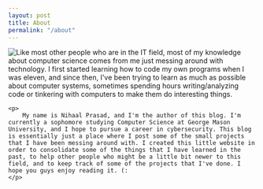 ```yaml
---
layout: post
title: About
permalink: "/about"
---
```


<div class="about">
    <img style="float: left;" src="../../assets/img/image_of_myself.jpg">
    <p>
        Like most other people who are in the IT field, most of my knowledge about computer science comes from me just messing around with technology. I first started learning how to code my own programs when I was eleven, and since then, I've been trying to learn as much as possible about computer systems, sometimes spending hours writing/analyzing code or tinkering with computers to make them do interesting things.
    </p>

    <p>
        My name is Nihaal Prasad, and I'm the author of this blog. I'm currently a sophomore studying Computer Science at George Mason University, and I hope to pursue a career in cybersecurity. This blog is essentially just a place where I post some of the small projects that I have been messing around with. I created this little website in order to consolidate some of the things that I have learned in the past, to help other people who might be a little bit newer to this field, and to keep track of some of the projects that I've done. I hope you guys enjoy reading it. (:
    </p>
</div>
